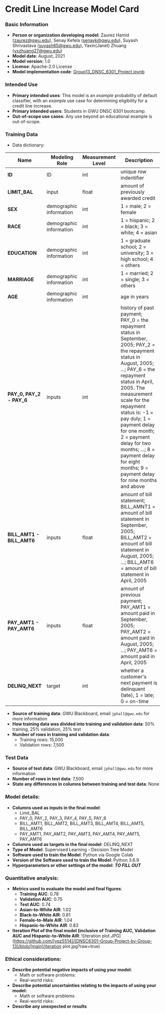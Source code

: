 # Credit Line Increase Model Card

### Basic Information

* **Person or organization developing model**: Zaurez Hamid (zaurez@gwu.edu), Senay Kefela (senayk@gwu.edu), Suyash Shrivastava (suyash65@gwu.edu), Yaxin(Janet) Zhuang (yxzhuang27@gwu.edu)
* **Model date**: August, 2021
* **Model version**: 1.0
* **License**: Apache-2.0 License
* **Model implementation code**: [Group13_DNSC_6301_Project.ipynb](Group13_DNSC_6301_Project.ipynb)
### Intended Use
* **Primary intended uses**: This model is an *example* probability of default classifier, with an *example* use case for determining eligibility for a credit line increase.
* **Primary intended users**: Students in GWU DNSC 6301 bootcamp.
* **Out-of-scope use cases**: Any use beyond an educational example is out-of-scope.

### Training Data

* Data dictionary: 

| Name | Modeling Role | Measurement Level| Description|
| ---- | ------------- | ---------------- | ---------- |
|**ID**| ID | int | unique row indentifier |
| **LIMIT_BAL** | input | float | amount of previously awarded credit |
| **SEX** | demographic information | int | 1 = male; 2 = female
| **RACE** | demographic information | int | 1 = hispanic; 2 = black; 3 = white; 4 = asian |
| **EDUCATION** | demographic information | int | 1 = graduate school; 2 = university; 3 = high school; 4 = others |
| **MARRIAGE** | demographic information | int | 1 = married; 2 = single; 3 = others |
| **AGE** | demographic information | int | age in years |
| **PAY_0, PAY_2 - PAY_6** | inputs | int | history of past payment; PAY_0 = the repayment status in September, 2005; PAY_2 = the repayment status in August, 2005; ...; PAY_6 = the repayment status in April, 2005. The measurement scale for the repayment status is: -1 = pay duly; 1 = payment delay for one month; 2 = payment delay for two months; ...; 8 = payment delay for eight months; 9 = payment delay for nine months and above |
| **BILL_AMT1 - BILL_AMT6** | inputs | float | amount of bill statement; BILL_AMNT1 = amount of bill statement in September, 2005; BILL_AMT2 = amount of bill statement in August, 2005; ...; BILL_AMT6 = amount of bill statement in April, 2005 |
| **PAY_AMT1 - PAY_AMT6** | inputs | float | amount of previous payment; PAY_AMT1 = amount paid in September, 2005; PAY_AMT2 = amount paid in August, 2005; ...; PAY_AMT6 = amount paid in April, 2005 |
| **DELINQ_NEXT**| target | int | whether a customer's next payment is delinquent (late), 1 = late; 0 = on-time |

* **Source of training data**: GWU Blackboard, email `jphall@gwu.edu` for more information
* **How training data was divided into training and validation data**: 50% training, 25% validation, 25% test
* **Number of rows in training and validation data**:
  * Training rows: 15,000
  * Validation rows: 7,500

### Test Data
* **Source of test data**: GWU Blackboard, email `jphall@gwu.edu` for more information
* **Number of rows in test data**: 7,500
* **State any differences in columns between training and test data**: None

### Model details:
* **Columns used as inputs in the final model**: 
  * Limit_BAL
  * PAY_0, PAY_2, PAY_3, PAY_4, PAY_5, PAY_6
  * BILL_AMT1, BILL_AMT2, BILL_AMT3, BILL_AMT4, BILL_AMT5, BILL_AMT6
  * PAY_AMT1, PAY_AMT2, PAY_AMT3, PAY_AMT4, PAY_AMT5, PAY_AMT6
* **Columns used as targets in the final model**: DELINQ_NEXT
* **Type of Model**: Supervised Learning - Decision Tree Model
* **Software used to train the Model**: Python via Google Colab
* **Version of the Software used to train the Model**: Python 3.6.9
* **Hyperparameters or other settings of the model**: ***TO FILL OUT***
### Quantitative analysis:
* **Metrics used to evaluate the model and final figures**:
  * **Training AUC**: 0.78
  * **Validation AUC**: 0.75
  * **Test AUC**: 0.74
  * **Asian-to-White AIR**: 1.02
  * **Black-to-White AIR**: 0.81
  * **Female-to-Male AIR**: 1.04
  * **Hispanic-to-White AIR**: 0.83
* **Iteration Plot of the final model (inclusive of Training AUC, Validation AUC and Hispanic-to-White AIR**: ![iteration plot.JPG](https://github.com/[yqz5514]/[DNSC6301-Group-Project-by-Group-13]/blob/[main]/iteration plot.jpg?raw=true)
### Ethical considerations:
* **Describe potential negative impacts of using your model:** 
  * Math or software problems:
  * Real-world risks:
* **Describe potential uncertainties relating to the impacts of using your model:**
  * Math or software problems
  * Real-world risks:
* **Describe any unexpected or results**

